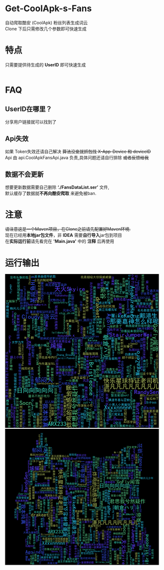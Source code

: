 # Get-CoolApk-s-Fans
自动爬取酷安 (CoolApk) 粉丝列表生成词云
<br>
Clone 下后只需修改几个参数即可快速生成


# 特点
只需要提供待生成的 **UserID** 即可快速生成
<br>
<br>

# FAQ
## UserID在哪里？
分享用户链接就可以找到了

## Api失效
如果 Token失效还请自己解决 ~~算法没变就抓包找 X-App-Device 和 deviceID~~
<br>
Api 由 api.CoolApkFansApi.java 负责,具体问题还请自行排除 ~~或者反馈给我~~

## 数据不会更新
想要更新数据需要自己删除 **‘./FansDataList.ser’** 文件,
<br>
默认缓存了数据就**不再向酷安爬取** 来避免被ban.




# 注意
~~请注意这是一个Maven项目，在Clone之前请先配置好Maven环境.~~
<br>
现在已经用**本地jar包文件**，非 **IDEA** 需要**自行导入**jar包到项目
<br>
在**实际运行前**请先看完在 **'Main.java'** 中的 **注释** 后再使用


# 运行输出
![KJNvuR.png](https://github.com/kineks0-0/Get-CoolApk-s-Fans/blob/master/CoolApkFans/pic/FansWordCloud.png?raw=true)
![KJUNV0.png](https://github.com/kineks0-0/Get-CoolApk-s-Fans/blob/master/CoolApkFans/pic/FansWordCloudWithImage.png?raw=true)
